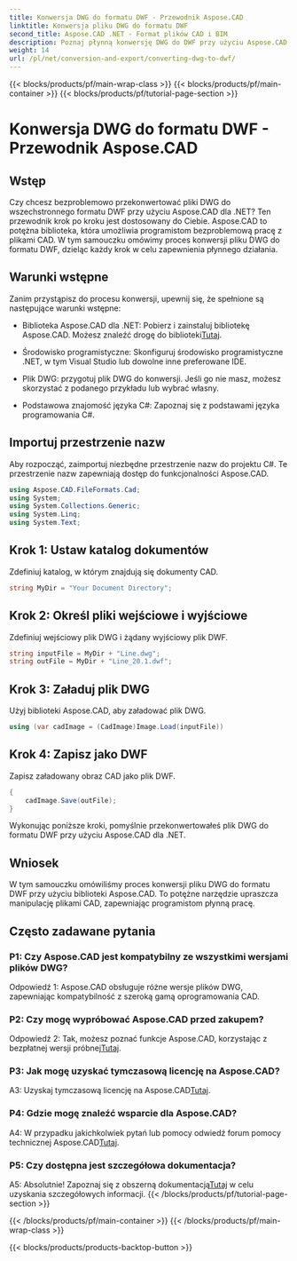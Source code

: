 ```yaml
---
title: Konwersja DWG do formatu DWF - Przewodnik Aspose.CAD
linktitle: Konwersja pliku DWG do formatu DWF
second_title: Aspose.CAD .NET - Format plików CAD i BIM
description: Poznaj płynną konwersję DWG do DWF przy użyciu Aspose.CAD dla .NET. Postępuj zgodnie z naszym przewodnikiem krok po kroku, aby uzyskać bezproblemową obsługę.
weight: 14
url: /pl/net/conversion-and-export/converting-dwg-to-dwf/
---
```


{{< blocks/products/pf/main-wrap-class >}}
{{< blocks/products/pf/main-container >}}
{{< blocks/products/pf/tutorial-page-section >}}

# Konwersja DWG do formatu DWF - Przewodnik Aspose.CAD

## Wstęp

Czy chcesz bezproblemowo przekonwertować pliki DWG do wszechstronnego formatu DWF przy użyciu Aspose.CAD dla .NET? Ten przewodnik krok po kroku jest dostosowany do Ciebie. Aspose.CAD to potężna biblioteka, która umożliwia programistom bezproblemową pracę z plikami CAD. W tym samouczku omówimy proces konwersji pliku DWG do formatu DWF, dzieląc każdy krok w celu zapewnienia płynnego działania.

## Warunki wstępne

Zanim przystąpisz do procesu konwersji, upewnij się, że spełnione są następujące warunki wstępne:

-  Biblioteka Aspose.CAD dla .NET: Pobierz i zainstaluj bibliotekę Aspose.CAD. Możesz znaleźć drogę do biblioteki[Tutaj](https://releases.aspose.com/cad/net/).

- Środowisko programistyczne: Skonfiguruj środowisko programistyczne .NET, w tym Visual Studio lub dowolne inne preferowane IDE.

- Plik DWG: przygotuj plik DWG do konwersji. Jeśli go nie masz, możesz skorzystać z podanego przykładu lub wybrać własny.

- Podstawowa znajomość języka C#: Zapoznaj się z podstawami języka programowania C#.

## Importuj przestrzenie nazw

Aby rozpocząć, zaimportuj niezbędne przestrzenie nazw do projektu C#. Te przestrzenie nazw zapewniają dostęp do funkcjonalności Aspose.CAD.

```csharp
using Aspose.CAD.FileFormats.Cad;
using System;
using System.Collections.Generic;
using System.Linq;
using System.Text;
```

## Krok 1: Ustaw katalog dokumentów

Zdefiniuj katalog, w którym znajdują się dokumenty CAD.

```csharp
string MyDir = "Your Document Directory";
```

## Krok 2: Określ pliki wejściowe i wyjściowe

Zdefiniuj wejściowy plik DWG i żądany wyjściowy plik DWF.

```csharp
string inputFile = MyDir + "Line.dwg";
string outFile = MyDir + "Line_20.1.dwf";
```

## Krok 3: Załaduj plik DWG

Użyj biblioteki Aspose.CAD, aby załadować plik DWG.

```csharp
using (var cadImage = (CadImage)Image.Load(inputFile))
```

## Krok 4: Zapisz jako DWF

Zapisz załadowany obraz CAD jako plik DWF.

```csharp
{
    cadImage.Save(outFile);
}
```

Wykonując poniższe kroki, pomyślnie przekonwertowałeś plik DWG do formatu DWF przy użyciu Aspose.CAD dla .NET.

## Wniosek

W tym samouczku omówiliśmy proces konwersji pliku DWG do formatu DWF przy użyciu biblioteki Aspose.CAD. To potężne narzędzie upraszcza manipulację plikami CAD, zapewniając programistom płynną pracę.

## Często zadawane pytania

### P1: Czy Aspose.CAD jest kompatybilny ze wszystkimi wersjami plików DWG?

Odpowiedź 1: Aspose.CAD obsługuje różne wersje plików DWG, zapewniając kompatybilność z szeroką gamą oprogramowania CAD.

### P2: Czy mogę wypróbować Aspose.CAD przed zakupem?

 Odpowiedź 2: Tak, możesz poznać funkcje Aspose.CAD, korzystając z bezpłatnej wersji próbnej[Tutaj](https://releases.aspose.com/).

### P3: Jak mogę uzyskać tymczasową licencję na Aspose.CAD?

 A3: Uzyskaj tymczasową licencję na Aspose.CAD[Tutaj](https://purchase.aspose.com/temporary-license/).

### P4: Gdzie mogę znaleźć wsparcie dla Aspose.CAD?

A4: W przypadku jakichkolwiek pytań lub pomocy odwiedź forum pomocy technicznej Aspose.CAD[Tutaj](https://forum.aspose.com/c/cad/19).

### P5: Czy dostępna jest szczegółowa dokumentacja?

 A5: Absolutnie! Zapoznaj się z obszerną dokumentacją[Tutaj](https://reference.aspose.com/cad/net/) w celu uzyskania szczegółowych informacji.
{{< /blocks/products/pf/tutorial-page-section >}}

{{< /blocks/products/pf/main-container >}}
{{< /blocks/products/pf/main-wrap-class >}}

{{< blocks/products/products-backtop-button >}}
